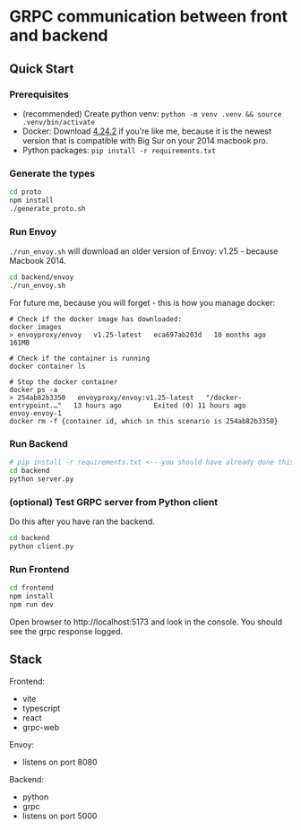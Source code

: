 # GRPC communication between front and backend

## Quick Start

### Prerequisites

- (recommended) Create python venv: `python -m venv .venv && source .venv/bin/activate`
- Docker: Download [4.24.2](https://docs.docker.com/desktop/release-notes/#4242) if you're like me, because it is the newest version that is compatible with Big Sur on your 2014 macbook pro.
- Python packages: `pip install -r requirements.txt`

### Generate the types
```sh
cd proto
npm install
./generate_proto.sh
```

### Run Envoy
`./run_envoy.sh` will download an older version of Envoy: v1.25 - because Macbook 2014.
```sh
cd backend/envoy
./run_envoy.sh
```
For future me, because you will forget - this is how you manage docker:
```
# Check if the docker image has downloaded:
docker images
> envoyproxy/envoy   v1.25-latest   eca697ab203d   10 months ago   161MB

# Check if the container is running
docker container ls

# Stop the docker container
docker ps -a
> 254ab82b3350   envoyproxy/envoy:v1.25-latest   "/docker-entrypoint.…"   13 hours ago        Exited (0) 11 hours ago                                       envoy-envoy-1
docker rm -f {container id, which in this scenario is 254ab82b3350}
```

### Run Backend
```sh
# pip install -r requirements.txt <-- you should have already done this
cd backend
python server.py
```

### (optional) Test GRPC server from Python client
Do this after you have ran the backend.
```sh
cd backend
python client.py
```

### Run Frontend
```sh
cd frontend
npm install
npm run dev
```

Open browser to http://localhost:5173 and look in the console. You should see the grpc response logged.

## Stack

Frontend:
- vite
- typescript
- react
- grpc-web

Envoy:
- listens on port 8080

Backend:
- python
- grpc
- listens on port 5000

